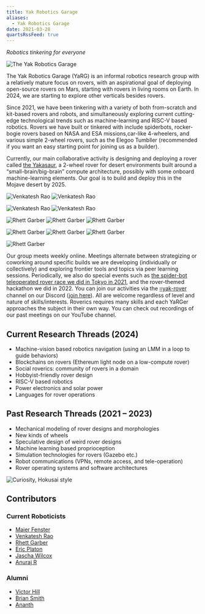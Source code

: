 ```yaml
---
title: Yak Robotics Garage
aliases:
  - Yak Robotics Garage
date: 2021-03-28
quartsRssFeed: true
---
```

*Robotics tinkering for everyone*

![The Yak Robotics Garage](../assets/yak%20robotics%20garage.webp)

The Yak Robotics Garage (YaRG) is an informal robotics research group with a relatively mature focus on rovers, with an aspirational goal of deploying open-source rovers on Mars, starting with rovers in living rooms on Earth. In 2024, we are starting to explore other verticals besides rovers.

Since 2021, we have been tinkering with a variety of both from-scratch and kit-based rovers and robots, and simultaneously exploring current cutting-edge technological trends such as machine-learning and RISC-V based robotics. Rovers we have built or tinkered with include spiderbots, rocker-bogie rovers based on NASA and ESA missions,car-like 4-wheelers, and various simple 2-wheel rovers, such as the Elegoo Tumbller (recommended if you want an easy starting point for joining us as a builder).

Currently, our main collaborative activity is designing and deploying a rover called [the Yakasaur](https://github.com/The-Yak-Collective/yakasaur), a 2-wheel rover for desert environments built around a “small-brain/big-brain” compute architecture, possibly with some onboard machine-learning elements. Our goal is to build and deploy this in the Mojave desert by 2025.

![Venkatesh Rao](../assets/yak%20robotics%20garage%20venkatesh%20rao%202.webp)
![Venkatesh Rao](../assets/yak%20robotics%20garage%20venkatesh%20rao%203.webp)

![Venkatesh Rao](../assets/yak%20robotics%20garage%20venkatesh%20rao%201.webp)
![Venkatesh Rao](../assets/yak%20robotics%20garage%20venkatesh%20rao%204.webp)

![Rhett Garber](../assets/yak%20robotics%20garage%20rhett%20garber%201.webp)
![Rhett Garber](../assets/yak%20robotics%20garage%20rhett%20garber%202.webp)
![Rhett Garber](../assets/yak%20robotics%20garage%20rhett%20garber%203.webp)

![Rhett Garber](../assets/yak%20robotics%20garage%20rhett%20garber%204.webp)
![Rhett Garber](../assets/yak%20robotics%20garage%20rhett%20garber%205.webp)
![Rhett Garber](../assets/yak%20robotics%20garage%20rhett%20garber%206.webp)

![Rhett Garber](../assets/yak%20robotics%20garage%20rhett%20garber%207.webp)

Our group meets weekly online. Meetings alternate between strategizing or coworking around specific builds we are developing (individually or collectively) and exploring frontier tools and topics via peer learning sessions. Periodically, we also do special events such as [the spider-bot teleoperated rover race we did in Tokyo in 2021](https://www.youtube.com/watch?v=Wro96wL-HMQ), and the rover-themed hackathon we did in 2022. You can join our activities via the [⌗yak-rover](https://discord.com/channels/692111190851059762/779070653122084864) channel on our Discord ([join here](../join.md)). All are welcome regardless of level and nature of skills/interests. Roverics requires many skills and each YaRGer approaches the subject in their own way. You can check out recordings of our past meetings on our YouTube channel.

## Current Research Threads (2024)
- Machine-vision based robotics navigation (using an LMM in a loop to guide behaviors)
- Blockchains on rovers (Ethereum light node on a low-compute rover)
- Social roverics: community of rovers in a domain
- Hobbyist-friendly rover design
- RISC-V based robotics
- Power electronics and solar power
- Languages for rover operations

## Past Research Threads (2021 – 2023)
- Mechanical modeling of rover designs and morphologies
- New kinds of wheels
- Speculative design of weird rover designs
- Machine learning based proprioception
- Simulation technologies for rovers (Gazebo etc.)
- Robot communications (VPNs, remote access, and tele-operation)
- Rover operating systems and software architectures

![Curiosity, Hokusai style](../assets/yak%20robotics%20garage%20hokusai%20rover.webp)

## Contributors
### Current Roboticists
- [Maier Fenster](https://www.yakcollective.org/members/100020/)
- [Venkatesh Rao](https://www.yakcollective.org/members/100041/)
- [Rhett Garber](https://www.yakcollective.org/members/101470/)
- [Eric Platon](https://www.yakcollective.org/members/100037/)
- [Jascha Wilcox](https://www.yakcollective.org/members/100005/)
- [Anuraj R](https://www.yakcollective.org/members/100039/)

### Alumni
- [Victor Hill](https://www.yakcollective.org/members/100067/)
- [Brian Smith](https://www.yakcollective.org/members/100143/)
- [Ananth](https://www.yakcollective.org/members/101073/)
